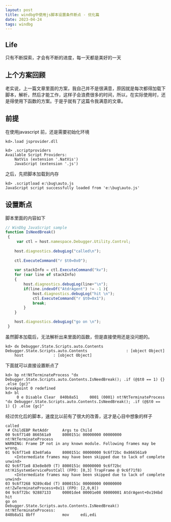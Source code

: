 ```yaml
---
layout: post
title: windbg中使用js脚本设置条件断点 - 优化篇
date: 2023-04-24
tags: windbg
---
```


## Life
只有不断探索，才会有不断的进度，每一天都是美好的一天

## 上个方案回顾
老实说，上一篇文章里面的方案，我自己并不是很满意，原因就是每次都得加载下脚本，解析，然后才能工作，这样子会浪费很多的时间，所以，在实际使用时，还是得使用下函数的方案。于是乎就有了这篇令我满意的文章。

## 前提
在使用javascript 前，还是需要初始化环境
```
kd>.load jsprovider.dll

kd> .scriptproviders
Available Script Providers:
    NatVis (extension '.NatVis')
    JavaScript (extension '.js')
```

之后，先把脚本加载到内存
```
kd> .scriptload e:\bug\auto.js
JavaScript script successfully loaded from 'e:\bug\auto.js'
```

## 设置断点

脚本里面的内容如下
```JavaScript
// WinDbg JavaScript sample
function IsNeedBreak()
 {
     var ctl = host.namespace.Debugger.Utility.Control;
	
	host.diagnostics.debugLog("called\n");
	
	ctl.ExecuteCommand("r $t0=0x0");
	
	var stackInfo = ctl.ExecuteCommand("kv");
	for (var line of stackInfo)
	{
		host.diagnostics.debugLog(line+"\n");
		if(line.indexOf("AtdrAgent") != -1 ){
			host.diagnostics.debugLog("hit \n");
			ctl.ExecuteCommand("r $t0=0x1");
			break;
		}
	}

	host.diagnostics.debugLog("go on \n");
 }
```
虽然脚本加载后，无法解析出来里面的函数，但是直接使用还是没问题的。
```
kd> dx Debugger.State.Scripts.auto.Contents
Debugger.State.Scripts.auto.Contents                 : [object Object]
    host             : [object Object]

```

下面就可以直接设置断点了
```
kd> bp nt!NtTerminateProcess "dx Debugger.State.Scripts.auto.Contents.IsNeedBreak(); .if (@$t0 == 1) {} .else {gc}"
breakpoint 0 redefined
kd> bl
     0 e Disable Clear  840b8a51     0001 (0001) nt!NtTerminateProcess "dx Debugger.State.Scripts.auto.Contents.IsNeedBreak(); .if (@$t0 == 1) {} .else {gc}"

```

经过优化后的脚本，速度比以前有了很大的改善，这才是心目中想象的样子
```
called
 # ChildEBP RetAddr      Args to Child              
00 9c6f7140 866561a9     8000151c 00000000 00000000 nt!NtTerminateProcess
WARNING: Frame IP not in any known module. Following frames may be wrong.
01 9c6f71e8 83e8fa6a     8000151c 00000000 9c6f72bc 0x866561a9
    <Intermediate frames may have been skipped due to lack of complete unwind>
02 9c6f71e8 83e8e8d9 (T) 8000151c 00000000 9c6f72bc nt!KiSystemServicePostCall (FPO: [0,3] TrapFrame @ 9c6f71f8)
    <Intermediate frames may have been skipped due to lack of complete unwind>
03 9c6f7268 9289c4bd (T) 8000151c 00000000 00000000 nt!ZwTerminateProcess+0x11 (FPO: [2,0,0])
04 9c6f72bc 92887133     00001de4 00001e08 00000001 AtdrAgent+0x194bd
hit 
go on 
Debugger.State.Scripts.auto.Contents.IsNeedBreak()
nt!NtTerminateProcess:
840b8a51 8bff            mov     edi,edi
```

